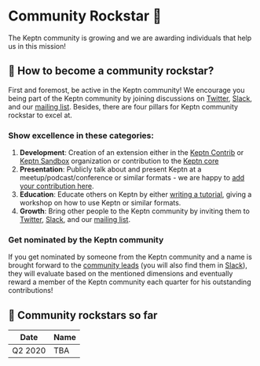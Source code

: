 # Community Rockstar 🚀

The Keptn community is growing and we are awarding individuals that help us in this mission!

## 🚀 How to become a community rockstar?

First and foremost, be active in the Keptn community! We encourage you being part of the Keptn community by joining discussions on [Twitter](https://twitter.com/keptnProject), [Slack](https://slack.keptn.sh), and our [mailing list](https://groups.google.com/forum/#!forum/keptn). Besides, there are four pillars for Keptn community rockstar to excel at.


### Show excellence in these categories:

  1. **Development**: Creation of an extension either in the [Keptn Contrib](https://github.com/keptn-contrib) or [Keptn Sandbox](https://github.com/keptn-sandbox) organization or contribution to the [Keptn core](https://github.com/keptn/keptn)
  2. **Presentation**: Publicly talk about and present Keptn at a meetup/podcast/conference or similar formats - we are happy to [add your contribution here](https://github.com/keptn/community/blob/master/resources.md).
  3. **Education**: Educate others on Keptn by either [writing a tutorial](https://github.com/keptn/tutorials), giving a workshop on how to use Keptn or similar formats.
  4. **Growth**: Bring other people to the Keptn community by inviting them to [Twitter](https://twitter.com/keptnProject), [Slack](https://slack.keptn.sh), and our [mailing list](https://groups.google.com/forum/#!forum/keptn).

### Get nominated by the Keptn community

If you get nominated by someone from the Keptn community and a name is brought forward to the [community leads](https://github.com/keptn/community/blob/master/CODEOWNERS) (you will also find them in [Slack](https://slack.keptn.sh)), they will evaluate based on the mentioned dimensions and eventually reward a member of the Keptn community each quarter for his outstanding contributions!

## 🚀 Community rockstars so far

| Date | Name | 
| ---  | ---  |
| Q2 2020 | TBA |

